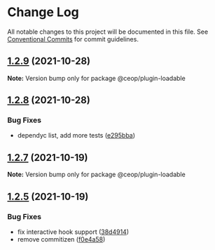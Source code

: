 # Change Log

All notable changes to this project will be documented in this file.
See [Conventional Commits](https://conventionalcommits.org) for commit guidelines.

## [1.2.9](https://github.com/ceopaludetto/ceop/compare/@ceop/plugin-loadable@1.2.8...@ceop/plugin-loadable@1.2.9) (2021-10-28)

**Note:** Version bump only for package @ceop/plugin-loadable





## [1.2.8](https://github.com/ceopaludetto/ceop/compare/@ceop/plugin-loadable@1.2.7...@ceop/plugin-loadable@1.2.8) (2021-10-28)


### Bug Fixes

* dependyc list, add more tests ([e295bba](https://github.com/ceopaludetto/ceop/commit/e295bba525232f8dbe59da55865c44c84852214c))





## [1.2.7](https://github.com/ceopaludetto/ceop/compare/@ceop/plugin-loadable@1.2.6...@ceop/plugin-loadable@1.2.7) (2021-10-19)

**Note:** Version bump only for package @ceop/plugin-loadable





## [1.2.5](https://github.com/ceopaludetto/ceop/compare/@ceop/plugin-loadable@1.2.1...@ceop/plugin-loadable@1.2.5) (2021-10-19)


### Bug Fixes

* fix interactive hook support ([38d4914](https://github.com/ceopaludetto/ceop/commit/38d49147bb1ce63f817a838ed86b11a0440f0f01))
* remove commitizen ([f0e4a58](https://github.com/ceopaludetto/ceop/commit/f0e4a58a8d41fab9fdccab54974c6d9f6eab3f73))
